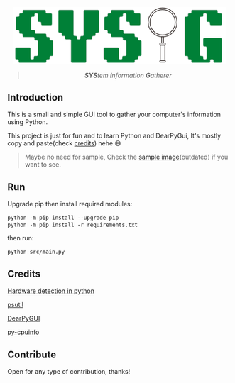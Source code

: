 <div align="center">

<img width="480px" src="res/sysig-no-bg.png" />

> ***SYS**tem **I**nformation **G**atherer*

</div>

## Introduction

This is a small and simple GUI tool to gather your computer's information using Python.

This project is just for fun and to learn Python and DearPyGui, It's mostly copy and paste(check [credits](#credits)) hehe :sweat_smile:
> Maybe no need for sample, Check the [sample image](res/sample.png)(outdated) if you want to see.

## Run

Upgrade pip then install required modules:

```shell
python -m pip install --upgrade pip
python -m pip install -r requirements.txt
```

then run:

```shell
python src/main.py
```

## Credits

[Hardware detection in python](https://www.thepythoncode.com/article/get-hardware-system-information-python)

[psutil](https://github.com/giampaolo/psutil)

[DearPyGUI](https://github.com/hoffstadt/dearPyGui/)

[py-cpuinfo](https://github.com/workhorsy/py-cpuinfo)

## Contribute

Open for any type of contribution, thanks!
